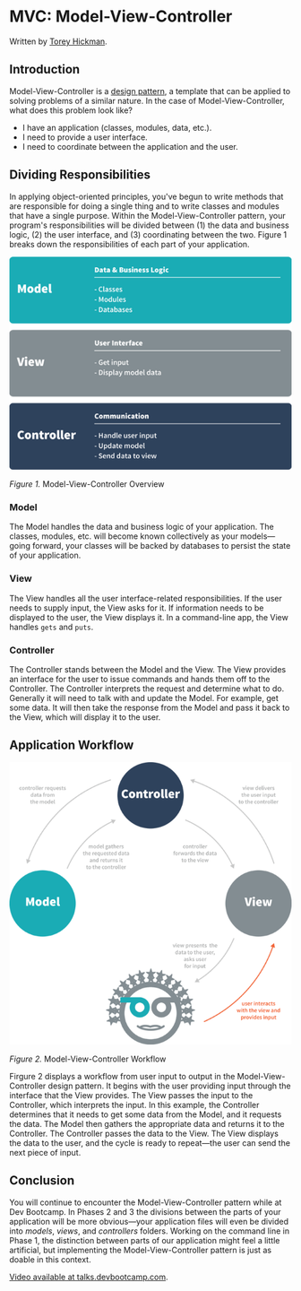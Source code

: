 # MVC:  Model-View-Controller
Written by [Torey Hickman](https://github.com/toreyhickman).

## Introduction

Model-View-Controller is a [design pattern](http://en.wikipedia.org/wiki/Software_design_pattern), a template that can be applied to solving problems of a similar nature.  In the case of Model-View-Controller, what does this problem look like?

- I have an application (classes, modules, data, etc.).
- I need to provide a user interface.
- I need to coordinate between the application and the user.

## Dividing Responsibilities
  
In applying object-oriented principles, you've begun to write methods that are responsible for doing a single thing and to write classes and modules that have a single purpose.  Within the Model-View-Controller pattern, your program's responsibilities will be divided between (1) the data and business logic, (2) the user interface, and (3) coordinating between the two.  Figure 1 breaks down the responsibilities of each part of your application.  

![M-V-C Overview](mvc-overview.png)

*Figure 1.* Model-View-Controller Overview

### Model
The Model handles the data and business logic of your application.  The classes, modules, etc. will become known collectively as your models—going forward, your classes will be backed by databases to persist the state of your application.  

### View
The View handles all the user interface-related responsibilities.  If the user needs to supply input, the View asks for it.  If information needs to be displayed to the user, the View displays it.  In a command-line app, the View handles `gets` and `puts`.

### Controller
The Controller stands between the Model and the View.  The View provides an interface for the user to issue commands and hands them off to the Controller.  The Controller interprets the request and determine what to do.  Generally it will need to talk with and update the Model.  For example, get some data.  It will then take the response from the Model and pass it back to the View, which will display it to the user.

## Application Workflow


![M-V-C Sequence](mvc-sequence.gif)

*Figure 2.* Model-View-Controller Workflow

Firgure 2 displays a workflow from user input to output in the Model-View-Controller design pattern.  It begins with the user providing input through the interface that the View provides.  The View passes the input to the Controller, which interprets the input.  In this example, the Controller determines that it needs to get some data from the Model, and it requests the data.  The Model then gathers the appropriate data and returns it to the Controller.  The Controller passes the data to the View.  The View displays the data to the user, and the cycle is ready to repeat—the user can send the next piece of input.

## Conclusion

You will continue to encounter the Model-View-Controller pattern while at Dev Bootcamp.  In Phases 2 and 3 the divisions between the parts of your application will be more obvious—your application files will even be divided into *models*, *views*, and *controllers* folders.  Working on the command line in Phase 1, the distinction between parts of our application might feel a little artificial, but implementing the Model-View-Controller pattern is just as doable in this context.


[Video available at talks.devbootcamp.com](https://talks.devbootcamp.com/intro-to-model-view-controller).
